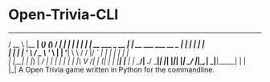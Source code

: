 # Open-Trivia-CLI
   ____                     _______   _       _          _____ _      _____ 
  / __ \                   |__   __| (_)     (_)        / ____| |    |_   _|
 | |  | |_ __   ___ _ __      | |_ __ ___   ___  __ _  | |    | |      | |  
 | |  | | '_ \ / _ \ '_ \     | | '__| \ \ / / |/ _` | | |    | |      | |  
 | |__| | |_) |  __/ | | |    | | |  | |\ V /| | (_| | | |____| |____ _| |_ 
  \____/| .__/ \___|_| |_|    |_|_|  |_| \_/ |_|\__,_|  \_____|______|_____|
        | |                                                                 
        |_|
A Open Trivia game written in Python for the commandline.

